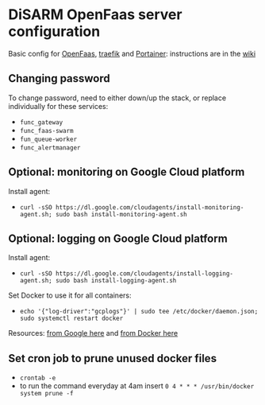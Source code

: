 # DiSARM OpenFaas server configuration

Basic config for [OpenFaas](https://docs.openfaas.com/), [traefik](https://docs.traefik.io/) and [Portainer](https://portainer.readthedocs.io): instructions are in the [wiki](https://github.com/disarm-platform/disarm-faas-docker/wiki)


## Changing password

To change password, need to either down/up the stack, or replace individually for these services:

- `func_gateway`
- `func_faas-swarm`
- `fun_queue-worker`
- `func_alertmanager`

## Optional: monitoring on Google Cloud platform

Install agent:
- `curl -sSO https://dl.google.com/cloudagents/install-monitoring-agent.sh; sudo bash install-monitoring-agent.sh`


## Optional: logging on Google Cloud platform

Install agent:
- `curl -sSO https://dl.google.com/cloudagents/install-logging-agent.sh; sudo bash install-logging-agent.sh`

Set Docker to use it for all containers: 
- `echo '{"log-driver":"gcplogs"}' | sudo tee /etc/docker/daemon.json; sudo systemctl restart docker`

Resources: [from Google here](https://cloud.google.com/community/tutorials/docker-gcplogs-driver) and [from Docker here](https://docs.docker.com/config/containers/logging/gcplogs/)

## Set cron job to prune unused docker files
- `crontab -e`
- to run the command everyday at 4am insert `0 4 * * * /usr/bin/docker system prune -f`
